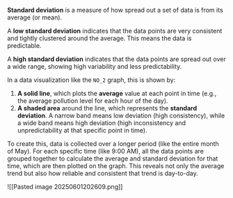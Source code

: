 **Standard deviation** is a measure of how spread out a set of data is from its average (or mean).

A **low standard deviation** indicates that the data points are very consistent and tightly clustered around the average. This means the data is predictable.

A **high standard deviation** indicates that the data points are spread out over a wide range, showing high variability and less predictability.

In a data visualization like the `NO_2` graph, this is shown by:

1. **A solid line**, which plots the **average** value at each point in time (e.g., the average pollution level for each hour of the day).
2. **A shaded area** around the line, which represents the **standard deviation**. A narrow band means low deviation (high consistency), while a wide band means high deviation (high inconsistency and unpredictability at that specific point in time).

To create this, data is collected over a longer period (like the entire month of May). For each specific time (like 9:00 AM), all the data points are grouped together to calculate the average and standard deviation for that time, which are then plotted on the graph. This reveals not only the average trend but also how reliable and consistent that trend is day-to-day.

![[Pasted image 20250601202609.png]]